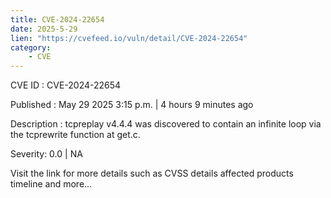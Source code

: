 ```yaml
---
title: CVE-2024-22654
date: 2025-5-29
lien: "https://cvefeed.io/vuln/detail/CVE-2024-22654"
category:
    - CVE
---
```


CVE ID : CVE-2024-22654

Published :  May 29
2025
3:15 p.m. | 4 hours
9 minutes ago

Description : tcpreplay v4.4.4 was discovered to contain an infinite loop via the tcprewrite function at get.c.

Severity: 0.0 | NA

Visit the link for more details
such as CVSS details
affected products
timeline
and more...
